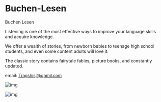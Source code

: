 # Buchen-Lesen

Buchen Lesen

Listening is one of the most effective ways to improve your language skills and acquire knowledge.

We offer a wealth of stories, from newborn babies to teenage high school students, and even some content adults will love it.

The classic story contains fairytale fables, picture books, and constantly updated.

email:
Tragshjsj@gamil.com

![img](https://is1-ssl.mzstatic.com/image/thumb/Purple128/v4/08/85/2d/08852dc4-3ee1-2c72-4818-4cf003ed94c5/pr_source.png/0x0ss.jpg)

![img](https://is1-ssl.mzstatic.com/image/thumb/Purple118/v4/a9/e5/7a/a9e57adb-c6c0-fb1d-5a4a-5210b00b8f9b/pr_source.png/0x0ss.jpg)

